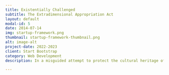 ```yaml
---
title: Existentially Challenged
subtitle: The Extradimensional Appropriation Act
layout: default
modal-id: 5
date: 2014-07-14
img: startup-framework.png
thumbnail: startup-framework-thumbnail.png
alt: image-alt
project-date: 2022-2023
client: Start Bootstrap
category: Web Development
description: In a misguided attempt to protect the cultural heritage of extradimensional beings, the British government passed a hastily drafted law that was subsequently repealed.

---
```

